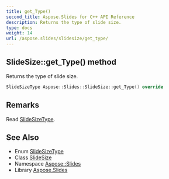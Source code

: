 ```yaml
---
title: get_Type()
second_title: Aspose.Slides for C++ API Reference
description: Returns the type of slide size.
type: docs
weight: 14
url: /aspose.slides/slidesize/get_type/
---
```

## SlideSize::get_Type() method


Returns the type of slide size.

```cpp
SlideSizeType Aspose::Slides::SlideSize::get_Type() override
```

## Remarks


Read [SlideSizeType](../../slidesizetype/). 
## See Also

* Enum [SlideSizeType](../../slidesizetype/)
* Class [SlideSize](../)
* Namespace [Aspose::Slides](../../)
* Library [Aspose.Slides](../../../)